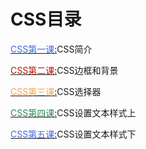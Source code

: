 # CSS目录

[<font color="royalblue">CSS第一课</font>:](./1.md)CSS简介

[<font color="crimeson">CSS第二课</font>:](./2.md)CSS边框和背景

[<font color="sandybrown">CSS第三课</font>:](./3.md)CSS选择器

[<font color="seagreen">CSS第四课</font>:](./4.md)CSS设置文本样式上

[<font color="royalblue">CSS第五课</font>:](./5.md)CSS设置文本样式下

